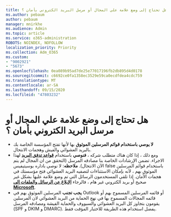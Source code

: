 ```yaml
---
title: هل تحتاج إلى وضع علامة علي المجال أو مرسل البريد الكتروني بأمان ؟
ms.author: pebaum
author: pebaum
manager: mnirkhe
ms.audience: Admin
ms.topic: article
ms.service: o365-administration
ROBOTS: NOINDEX, NOFOLLOW
localization_priority: Priority
ms.collection: Adm_O365
ms.custom:
- "9002921"
- "5673"
ms.openlocfilehash: 0ea089b95ad7de25e77017196fb2db895d4d0178
ms.sourcegitcommit: c6692ce0fa1358ec3529e59ca0ecdfdea4cdc759
ms.translationtype: MT
ms.contentlocale: ar-SA
ms.lasthandoff: 09/15/2020
ms.locfileid: "47803232"
---
```

# <a name="need-to-mark-a-domain-or-email-sender-safe"></a>هل تحتاج إلى وضع علامة علي المجال أو مرسل البريد الكتروني بأمان ؟

- **لا يوصي باستخدام قوائم المرسلين الموثوق** بها لأنها تفتح المؤسسة الخاصة بك بالبريد العشوائي والفيش وهجمات الانتحال.
- ومع ذلك ، إذا كان هناك متطلب شركه ، **فنوصي** باستخدام **[قواعد تدفق البريد](https://docs.microsoft.com/microsoft-365/security/office-365-security/create-safe-sender-lists-in-office-365?view=o365-worldwide#recommended-use-mail-flow-rules)** لهذا الاجراء. تضمن الإرشادات الخاصة بنا مصادقه المرسل (التحقق من ان المجال لم يتم الآن الانتحال). **ملاحظه**: لا نوصي باداره بوسيتيفيس false باستخدام قوائم المرسلين الموثوق بهم ، لأنه بإمكان الاستثناءات لتصفيه البريد العشوائي فتح مؤسستك في هجمات الأمان. إذا تلقي المستخدمون الرسائل التي تم وضع علامة عليها بشكل غير صحيح أو بريد الكتروني غير هام ، فالرجاء **[الإبلاغ عن الرسائل والملفات إلى Microsoft](https://protection.office.com/reportsubmission)**.
- **يجب تجنب** المرسلين الموثوق بهم في Outlook أو قائمه المرسلين المسموح بهم أو قائمه المجالات المسموح بها في نهج الحماية من البريد العشوائي لان المرسلين يقومون بتجاوز كل البريد العشوائي والسبووف والحماية الفيشة ومصادقه المرسل (SPF و DKIM و DMARC). يفضل استخدام هذه الطريقة للاختبار المؤقت فقط.
